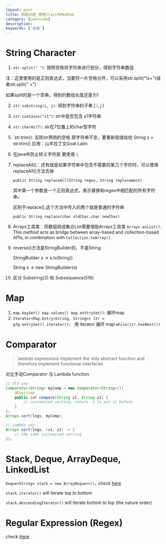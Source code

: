 ```yaml
---
layout: post
title: 刷题总结 常用Class与Medhod
category: [Leetcode]
description: 
keywords: ['总结']
---
```

# String Character
1. `str.split(" ")`:  按照空格将字符串进行划分，得到字符串数组

注：这里使用的是正则表达式，当要将一片空格分开，可以采用str.split("\\s+")或者str.split(" +")

如果split的是一个空串，得到的数组长度还是为1

2. `str.substring(i, j)`: 得到字符串的子串 [ i, j )

3. `str.contains("s1")`: str中是否包含 s1字符串

4. `str.charAt(7)`: str在7位置上的char型字符

5. `str.trim(): 去除str两侧的空格  原字符串不变，要重新赋值给他  String s = str.trim() 应用：山羊拉丁文Goat Latin

6. 在java中防止转义字符是 要使用 `\`

7. replaceAll()：还有就是如果字符串中包含不需要的某几个字符时，可以使用replaceAll()方法去掉

    ```public String replaceAll(String regex, String replacement)```

    其中第一个参数是一个正则表达式，表示替换和regex中相匹配的所有字符串。

    区别于replace(),这个方法中传入的两个就是普通的字符串

    ```public String replace(char oldChar,char newChar)```

8. Arrays工具类：将数组转成集合List需要借助Arrays工具类 `Arrays.asList()`. This method acts as bridge between array-based and collection-based APIs, in combination with `Collection.toArray()`.

9.  reverse()方法是StringBuilder的，不是String

    StringBuilder s -> s.toString()

    String s -> new StringBuilder(s)
10. 区分 Substring(3) 和 Subsequence(516)

# Map
1. `map.keySet() map.values() map.enttrySet()`: 循环map
2. `Iterator<Map.Entry<String, String>> itr = gfg.entrySet().iterator(); ` 用 iterator 循环 map
   `while(itr.hasNext()) `

# Comparator
>  lambda expressions implement the only abstract function and therefore implement functional interfaces
> 
对比手动Comparator 与 Lambda function

```java
// Old way
Comparator<String> myComp = new Comparator<String>(){
    @Override
    public int compare(String s1, String s2) {
        // customized sorting, return -1 to put s1 before
    }
};
Arrays.sort(logs, myComp);

// Lambda way
Arrays.sort(logs, (s1, s2) -> {
    // the same customized sorting    
});
```

# Stack, Deque, ArrayDeque, LinkedList
`Deque<String> stack = new ArrayDeque<>();` check [here](https://www.techiedelight.com/iterate-over-deque-java-forward-backward/)

`stack.iterator()` will iterate top to bottom

`stack.descendingIterator()` will iterate bottom to top (the nature order)




# Regular Expression (Regex)
check [Here](https://www.vogella.com/tutorials/JavaRegularExpressions/article.html#common-matching-symbols)